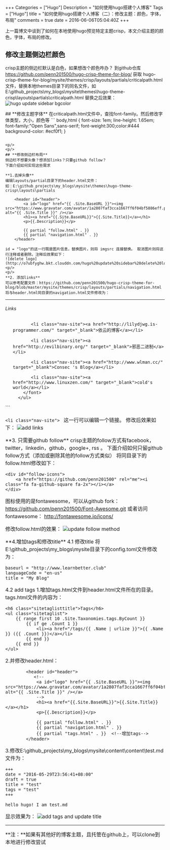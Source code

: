 +++
Categories = ["Hugo"]
Description = "如何使用hugo搭建个人博客"
Tags = ["Hugo"]
title = "如何使用hugo搭建个人博客（二）：修改主题：颜色，字体，布局"
comments = true
date = 2016-06-06T05:04:40Z
+++

上一篇博文中谈到了如何在本地使用hugo预览特定主题crisp，本文介绍主题的颜色，字体，布局的修改。

## **修改主题侧边栏颜色**
crisp主题的侧边栏默认是白色，如果想改个颜色咋办？
到github仓库 https://github.com/penn201500/hugo-crisp-theme-for-blog/ 获取 hugo-crisp-theme-for-blog/mysite/themes/crisp/layouts/partials/criticalpath.html  文件，替换本地themes目录下的同名文件，如
 E:\github_projects\my_blogs\mysite\themes\hugo-theme-crisp\layouts\partials\criticalpath.html
 替换之后效果：
 ![hugo update sidebar bgcolor](http://o7ubfyghw.bkt.clouddn.com/hugo%20update%20sidebar%20bgcolor.jpg)
<p/>
<p/>
## **修改主题字体**
在criticalpath.html文件中，查找font-family。然后修改字体类型，大小，颜色等
```
body,html
{
	font-size: 1em;
	line-height: 1.65em;
    font-family:"Open Sans",sans-serif;
    font-weight:300;color:#444
	background-color: #ecf0f1;
}

```

<p/>
<p/>
## **修改侧边栏布局**
侧边栏不想要头像？想添加links？只要github follow？ 
下面介绍如何实现这些需求

**1.去掉头像**
编辑layouts/partial目录下的header.html文件：
如：E:\github_projects\my_blogs\mysite\themes\hugo-theme-crisp\layouts\partials

```
        <header id="header">
            <a id="logo" href="{{ .Site.BaseURL }}"><img src="https://www.gravatar.com/avatar/1a2807faf3cca1667ff6f04bf5886eff.png" alt="{{ .Site.Title }}" /></a>
            <h1><a href="{{.Site.BaseURL}}">{{.Site.Title}}</a></h1>
            <p>{{.Description}}</p>

            {{ partial "follow.html" . }}
            {{ partial "navigation.html" . }}
        </header>
```
id = "logo"的这一行既是图片信息，替换图片，则将 imgsrc 连接替换。 取消图片则将这行注释或者删除。注释后效果如下：
![delete logo](http://o7ubfyghw.bkt.clouddn.com/hugo%20update%20sidebar%20delete%20logo.jpg)
<p/>
<p/>
**2. 添加links**
可以参考配置文件：https://github.com/penn201500/hugo-crisp-theme-for-blog/blob/master/mysite/themes/crisp/layouts/partials/navigation.html
将与header.html同目录的navigation.html文件修改为：

```
<hr class="nav-site-separator">
<h6>Links</h6>
<nav class="nav">
      <ul class="nav-list">
        <font size="3">
	    
		   <li class="nav-site"><a href="http://lilydjwg.is-programmer.com/" target="_blank">依云的博客</a></li>
		
		   <li class="nav-site"><a href="http://evilbinary.org/" target="_blank">邪恶二进制</a></li>
		
		   <li class="nav-site"><a href="http://www.wlman.cc/" target="_blank">Consec 's Blog</a></li>
		
		   <li class="nav-site"><a href="http://www.linuxzen.com/" target="_blank">cold's world</a></li>
		</font>
	  </ul>
</nav>
```

```<li class="nav-site"> ``` 这一行可以编辑一个链接。
修改后效果如下：
![add links](http://o7ubfyghw.bkt.clouddn.com/hugo%20update%20sidebar%20add%20links.jpg)
<p/>
<p/>
**3. 只需要github follow**
crisp主题的follow方式有facebook，twitter，linkedin，github，google+, rss 。
下面介绍如何只留github follow方式（添加或删除其他的follow方式类似）
将同目录下的follow.html修改如下：

```
<div id="follow-icons">
	<a href="https://github.com/penn201500" rel="me"><i class="fa fa-github-square fa-2x"></i></a>
</div>  
```
图标使用的是fontawesome，可以从github fork：
https://github.com/penn201500/Font-Awesome.git
或者访问fontawesome：
http://fontawesome.io/icons/

修改follow.html的效果：
![update follow method](http://o7ubfyghw.bkt.clouddn.com/hugo%20update%20sidebar%20update%20follow%20method.jpg)
<p/>
<p/>
**4.增加tags和修改title**
4.1 修改title
将E:\github_projects\my_blogs\mysite目录下的config.toml文件修改为：

```
baseurl = "http://www.learnbetter.club"
languageCode = "en-us"
title = "My Blog"
```
4.2 add tags
1.增加tags.html文件到header.html文件所在的目录。tags.html文件的内容为：

```
<h6 class="sitetaglisttitle">Tags</h6>
<ul class="sitetaglist">
    {{ range first 10 .Site.Taxonomies.tags.ByCount }}
        {{ if ge .Count 1 }}
            <li><a href="/tags/{{ .Name | urlize }}">{{ .Name }} ({{ .Count }})</a></li>
        {{ end }}
    {{ end }}
</ul>
```
2.并修改header.html：

```
        <header id="header">
           <!--
            <a id="logo" href="{{ .Site.BaseURL }}"><img src="https://www.gravatar.com/avatar/1a2807faf3cca1667ff6f04bf5886eff.png" alt="{{ .Site.Title }}" /></a>
            -->
            <h1><a href="{{.Site.BaseURL}}">{{.Site.Title}}</a></h1>
            <p>{{.Description}}</p>

            {{ partial "follow.html" . }}
            {{ partial "navigation.html" . }}
            {{ partial "tags.html" . }}  <!--增加tags-->
        </header>
```
3.修改E:\github_projects\my_blogs\mysite\content\content\test.md文件为：

```
+++
date = "2016-05-29T23:56:41+08:00"
draft = true
title = "test"
tags = "test"
+++

hello hugo! I am test.md
```
显示效果为：
![add tags and update title](http://o7ubfyghw.bkt.clouddn.com/hugo%20update%20sidebar%20update%20title%20add%20tags.jpg)

***
**注：**如果有其他好的博客主题，且托管在github上，可以clone到本地进行修改尝试
